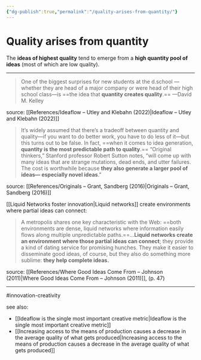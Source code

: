 ```yaml
---
{"dg-publish":true,"permalink":"/quality-arises-from-quantity/"}
---
```



# Quality arises from quantity

The **ideas of highest quality** tend to emerge from a **high quantity pool of ideas** (most of which are low quality).

---

> One of the biggest surprises for new students at the d.school —whether they are head of a major company or were head of their high school class—is ==the idea that **quantity creates quality**.== —David M. Kelley

source: [[References/Ideaflow – Utley and Klebahn (2022)\|Ideaflow – Utley and Klebahn (2022)]]

> It’s widely assumed that there’s a tradeoff between quantity and quality—if you want to do better work, you have to do less of it—but this turns out to be false. In fact, ==when it comes to idea generation, **quantity is the most predictable path to quality**.== “Original thinkers,” Stanford professor Robert Sutton notes, “will come up with many ideas that are strange mutations, dead ends, and utter failures. The cost is worthwhile because **they also generate a larger pool of ideas— especially novel ideas**.”

source: [[References/Originals – Grant, Sandberg (2016)\|Originals – Grant, Sandberg (2016)]]

[[Liquid Networks foster innovation\|Liquid networks]] create environments where partial ideas can connect:

> A metropolis shares one key characteristic with the Web: ==both environments are dense, liquid networks where information easily flows along multiple unpredictable paths.==...**Liquid networks create an environment where those partial ideas can connect**; they provide a kind of dating service for promising hunches. They make it easier to disseminate good ideas, of course, but they also do something more sublime: **they help complete ideas.** 

source: [[References/Where Good Ideas Come From – Johnson (2011)\|Where Good Ideas Come From – Johnson (2011)]],  (p. 47)

---
#innovation-creativity

see also:
- [[Ideaflow is the single most important creative metric\|Ideaflow is the single most important creative metric]]
- [[Increasing access to the means of production causes a decrease in the average quality of what gets produced\|Increasing access to the means of production causes a decrease in the average quality of what gets produced]]